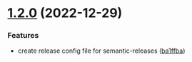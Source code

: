 # [1.2.0](https://github.com/marceloabk/dsa/compare/v1.1.0...v1.2.0) (2022-12-29)


### Features

* create release config file for semantic-releases ([ba1ffba](https://github.com/marceloabk/dsa/commit/ba1ffbabdbcb3401e053b825bfa0def33bd5b445))
